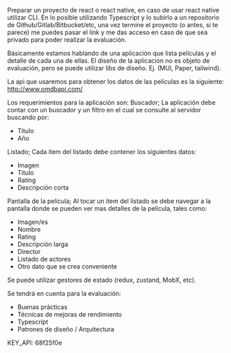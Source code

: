 Preparar un proyecto de react o react native, en caso de usar react native utilizar CLI. En lo posible utilizando Typescript y lo subirlo a un repositorio de Github/Gitlab/Bitbucket/etc, una vez termine el proyecto (o antes, si te parece) me puedes pasar el link y me das acceso en caso de que sea privado para poder realizar la evaluación.

Básicamente estamos hablando de una aplicación que lista películas y el detalle de cada una de ellas. El diseño de la aplicación no es objeto de evaluación, pero se puede utilizar libs de diseño. Ej. (MUI, Paper, tailwind).

La api que usaremos para obtener los datos de las películas es la siguiente: http://www.omdbapi.com/

Los requerimientos para la aplicación son:
Buscador;
La aplicación debe contar con un buscador y un filtro en el cual se consulte al servidor buscando por:
- Título
- Año

Listado;
Cada item del listado debe contener los siguientes datos:
- Imagen
- Titulo
- Rating
- Descripción corta

Pantalla de la película;
Al tocar un item del listado se debe navegar a la pantalla donde se pueden ver mas detalles de la película, tales como:
- Imagen/es
- Nombre
- Rating
- Descripción larga
- Director
- Listado de actores
- Otro dato que se crea conveniente

Se puede utilizar gestores de estado (redux, zustand, MobX, etc).

Se tendrá en cuenta para la evaluación:
- Buenas prácticas
- Técnicas de mejoras de rendimiento
- Typescript
- Patrones de diseño / Arquitectura

KEY_API: 68f25f0e